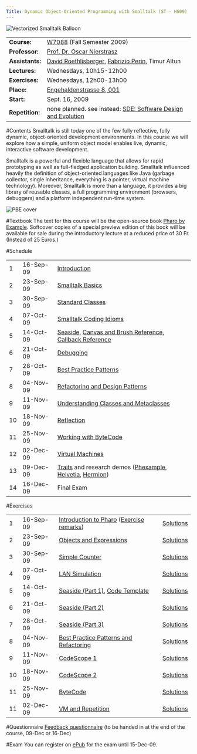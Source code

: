 ```yaml
---
Title: Dynamic Object-Oriented Programming with Smalltalk (ST - HS09)
---
```


![Vectorized Smalltalk Balloon](%assets_url%/files/dd/88i5rqg6yquwjd2rhxm3cnhru4io75/balloon-vec.png)

| | |
|---|---|
|**Course:**|[W7088](http://evub.unibe.ch/pievub/n_index.asp?KursID=3401783&KursNr=W7088&UeberschriftID=504089&page=detail) (Fall Semester 2009)
|**Professor:**|[Prof. Dr. Oscar Nierstrasz](http://www.iam.unibe.ch/~oscar/)
|**Assistants:**|[David Roethlisberger](%base_url%/staff/davidroethlisberger), [Fabrizio Perin](%base_url%/staff/fabrizioperin), Timur Altun
|**Lectures:**|Wednesdays, 10h15-12h00
|**Exercises:**|Wednesdays, 12h00-13h00
|**Place:**|[Engehaldenstrasse 8, 001](%base_url%/contact/maps)
|**Start:**|Sept. 16, 2009
|**Repetition:**|none planned. see instead: [SDE: Software Design and Evolution](%base_url%/teaching/archive/sde)
 
#Contents
Smalltalk is still today one of the few fully reflective, fully dynamic, object-oriented development environments. In this course we will explore how a simple, uniform object model enables live, dynamic, interactive software development.

Smalltalk is a powerful and flexible language that allows for rapid prototyping as well as full-fledged application building. Smalltalk influenced heavily the definition of object-oriented languages like Java (garbage collector, single inheritance, everything is a pointer, virtual machine technology). Moreover, Smalltalk is more than a language, it provides a big library of reusable classes, a full programming environment (browsers, debuggers) and a platform independent run-time system.

![PBE cover](%assets_url%/files/dc/dpfpw4nhhtkus5wh3adf8iz8qbynfj/cover1-preview.jpg)

#Textbook
The text for this course will be the open-source book [Pharo by Example](http://pharo-project.org/PharoByExample). Softcover copies of a special preview edition of this book will be available for sale during the introductory lecture at a reduced price of 30 Fr. (Instead of 25 Euros.)

#Schedule


| | | |
|---|---|---|
|1|16-Sep-09|[Introduction](%assets_url%/download/st/01Intro.pdf)
|2|23-Sep-09|[Smalltalk Basics](%assets_url%/download/st/02Basics.pdf)
|3|30-Sep-09|[Standard Classes](%assets_url%/download/st/03StandardClasses.pdf)
|4|07-Oct-09|[Smalltalk Coding Idioms](%assets_url%/download/st/04Idioms.pdf)
|5|14-Oct-09|[Seaside](%assets_url%/download/st/05Seaside.pdf), [Canvas and Brush Reference](%assets_url%/download/st/05Seaside-Canvas.pdf), [Callback Reference](%assets_url%/download/st/05Seaside-Callback.pdf)
|6|21-Oct-09|[Debugging](%assets_url%/download/st/06Debugging.pdf)
|7|28-Oct-09|[Best Practice Patterns](%assets_url%/download/st/07BestPractice.pdf)
|8|04-Nov-09|[Refactoring and Design Patterns](%assets_url%/download/st/08Refactoring.pdf)
|9|11-Nov-09|[Understanding Classes and Metaclasses](%assets_url%/download/st/09Metaclasses.pdf)
|10|18-Nov-09|[Reflection](%assets_url%/download/st/10Reflection.pdf)
|11|25-Nov-09|[Working with ByteCode](%assets_url%/download/st/11Bytecode.pdf)
|12|02-Dec-09|[Virtual Machines](%assets_url%/download/st/12VirtualMachine.pdf)
|13|09-Dec-09|[Traits](%assets_url%/download/st/13Traits.pdf) and research demos ([Phexample](%assets_url%/download/st/Phexample.pdf), [Helvetia](%assets_url%/download/st/Helvetia.pdf), [Hermion](%assets_url%/download/st/Hermion.pdf))
|14|16-Dec-09|Final Exam

#Exercises

| | | | |
|---|---|---|---|
| 1 | 16-Sep-09	| [Introduction to Pharo](%assets_url%/download/st/exercises/STExercise1.pdf)  ([Exercise remarks](%assets_url%/download/st/exercises/STExercise0.pdf)) | [Solutions](%assets_url%/download/st/exercises/solutions/STExerciseSol1.pdf)
| 2 | 23-Sep-09	| [Objects and Expressions](%assets_url%/download/st/exercises/STExercise2.pdf) | [Solutions](%assets_url%/download/st/exercises/solutions/STExerciseSol2.pdf)
| 3 | 30-Sep-09	| [Simple Counter](%assets_url%/download/st/exercises/STExercise3.pdf) | [Solutions](%assets_url%/download/st/exercises/solutions/STExerciseSol3.pdf)
| 4 | 07-Oct-09 | [LAN Simulation](%assets_url%/download/st/exercises/STExercise4.pdf) | [Solutions](%assets_url%/download/st/exercises/solutions/STExerciseSol4.pdf)
| 5 | 14-Oct-09 | [Seaside (Part 1)](%assets_url%/download/st/exercises/STExercise5.pdf), [Code Template](%assets_url%/download/st/exercises/Seaside-Tutorial.mcz) | [Solutions](%assets_url%/download/st/exercises/solutions/STExerciseSol5.pdf)
| 6 | 21-Oct-09 | [Seaside (Part 2)](%assets_url%/download/st/exercises/STExercise6.pdf) | [Solutions](%assets_url%/download/st/exercises/solutions/STExerciseSol6.pdf)
| 7 | 28-Oct-09 | [Seaside (Part 3)](%assets_url%/download/st/exercises/STExercise7.pdf) | [Solutions](%assets_url%/download/st/exercises/solutions/STExerciseSol7.pdf)
| 8 | 04-Nov-09 | [Best Practice Patterns and Refactoring](%assets_url%/download/st/exercises/STExercise8.pdf) | [Solutions](%assets_url%/download/st/exercises/solutions/STExerciseSol8.pdf)
| 9 | 11-Nov-09 | [CodeScope 1](%assets_url%/download/st/exercises/STExercise9.pdf) | [Solutions](%assets_url%/download/st/exercises/solutions/STExerciseSol9.pdf)
| 10 | 18-Nov-09 | [CodeScope 2](%assets_url%/download/st/exercises/STExercise10.pdf) | [Solutions](%assets_url%/download/st/exercises/solutions/STExerciseSol10.pdf)
| 11 | 25-Nov-09 | [ByteCode](%assets_url%/download/st/exercises/STExercise11.pdf) | [Solutions](%assets_url%/download/st/exercises/solutions/STExerciseSol11.pdf)
| 11 | 02-Dec-09 | [VM and Repetition](%assets_url%/download/st/exercises/STExercise12.pdf) | [Solutions](%assets_url%/download/st/exercises/solutions/STExerciseSol12.pdf)

#Questionnaire
[Feedback questionnaire](%assets_url%/download/st/STquestionnaire.pdf) (to be handed in at the end of the course, 09-Dec or 16-Dec)

#Exam
You can register on [ePub](http://www.epub.unibe.ch) for the exam until 15-Dec-09.
